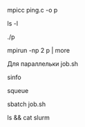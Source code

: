 mpicc ping.c -o p

ls -l

./p

mpirun -np 2 p | more

Для параллельки job.sh

sinfo

squeue

sbatch job.sh

ls && cat slurm
